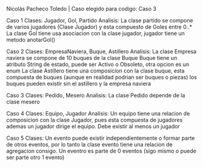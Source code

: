 Nicolás Pacheco Toledo | Caso elegido para codigo: Caso 3

Caso 1
Clases: Jugador, Gol, Partido
Analisis: La clase partido se compone de varios jugadores (Clase Jugador) y esta compuesto de Goles entre 0..*
La clase Gol tiene usa asociacion con la clase jugador, jugador tiene un metodo anotarGol()

Caso 2
Clases: EmpresaNaviera, Buque, Astillero
Analisis: La clase Empresa naviera se compone de 10 buques de la clase Buque
Buque tiene un atributo String de estado, puede ser Activo o Obsoleto, otra opcion es un enum
La clase Astillero tiene una composicion con la clase buque, esta compuesta de buques (aunque en realidad podrian ser buques o piezas) los buques pueden existir sin el astillero y la empresa naviera

Caso 3
Clases: Pedido, Mesero
Analisis: La clase Pedido depende de la clase mesero

Caso 4
Clases: Equipo, Jugador
Analisis: Un equipo tiene una relacion de composicion con la clase Jugador, pues esta compuesta de jugadores ademas un jugador dirige el equipo. Debe existir al menos un jugador

Caso 5
Clases:  Un evento puede existir independientemente o formar parte de otros eventos, por lo tanto la clase evento tiene una relacion de agregacion consigo.
Un eventro es parte de 0 eventos (sigo mismo o puede ser parte otro 1 evento)
